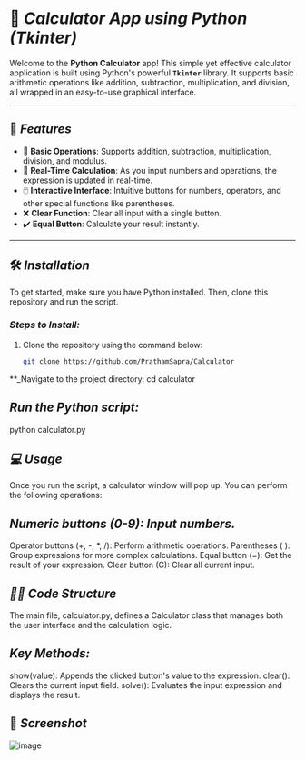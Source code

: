 # 📱 **_Calculator App using Python (Tkinter)_**

Welcome to the **Python Calculator** app! This simple yet effective calculator application is built using Python's powerful **`Tkinter`** library. It supports basic arithmetic operations like addition, subtraction, multiplication, and division, all wrapped in an easy-to-use graphical interface.

---

## 🚀 **_Features_**
- 🔢 **Basic Operations**: Supports addition, subtraction, multiplication, division, and modulus.
- 🧮 **Real-Time Calculation**: As you input numbers and operations, the expression is updated in real-time.
- 🖱️ **Interactive Interface**: Intuitive buttons for numbers, operators, and other special functions like parentheses.
- ❌ **Clear Function**: Clear all input with a single button.
- ✔️ **Equal Button**: Calculate your result instantly.

---

## 🛠️ **_Installation_**

To get started, make sure you have Python installed. Then, clone this repository and run the script.

### **_Steps to Install:_**

1. Clone the repository using the command below:
   ```bash
   git clone https://github.com/PrathamSapra/Calculator

**_Navigate to the project directory:
cd calculator


## **_Run the Python script:_**
python calculator.py


## **_💻 Usage_**
Once you run the script, a calculator window will pop up. You can perform the following operations:

## **_Numeric buttons (0-9): Input numbers._**
Operator buttons (+, -, *, /): Perform arithmetic operations.
Parentheses ( ): Group expressions for more complex calculations.
Equal button (=): Get the result of your expression.
Clear button (C): Clear all current input.


## **_🧑‍💻 Code Structure_**
The main file, calculator.py, defines a Calculator class that manages both the user interface and the calculation logic.

## **_Key Methods:_**
show(value): Appends the clicked button's value to the expression.
clear(): Clears the current input field.
solve(): Evaluates the input expression and displays the result.

## 📸 **_Screenshot_**



![image](https://github.com/user-attachments/assets/3d27f6aa-9054-4138-8f2c-877e20a32daa)


